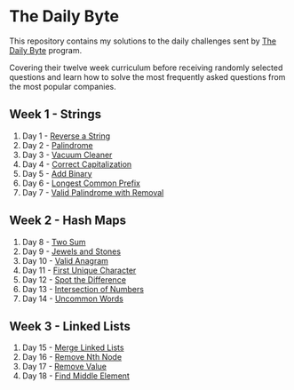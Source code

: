 # The Daily Byte

This repository contains my solutions to the daily challenges sent by [The Daily Byte](https://thedailybyte.dev/) program.

Covering their twelve week curriculum before receiving randomly selected questions and learn how to solve the most frequently asked questions from the most popular companies.

## Week 1 - Strings

1. Day 1 - [Reverse a String](https://github.com/emlez/daily-byte/blob/main/bytes/strings/reverseString.ts)
1. Day 2 - [Palindrome](https://github.com/emlez/daily-byte/blob/main/bytes/strings/palindrome.ts)
1. Day 3 - [Vacuum Cleaner](https://github.com/emlez/daily-byte/blob/main/bytes/strings/vacuumCleaner.ts)
1. Day 4 - [Correct Capitalization](https://github.com/emlez/daily-byte/blob/main/bytes/strings/correctCapitalization.ts)
1. Day 5 - [Add Binary](https://github.com/emlez/daily-byte/blob/main/bytes/strings/addBinary.ts)
1. Day 6 - [Longest Common Prefix](https://github.com/emlez/daily-byte/blob/main/bytes/strings/longestCommonPrefix.ts)
1. Day 7 - [Valid Palindrome with Removal](https://github.com/emlez/daily-byte/blob/main/bytes/strings/validPalindromeWithRemoval.ts)

## Week 2 - Hash Maps

1. Day 8 - [Two Sum](https://github.com/emlez/daily-byte/blob/main/bytes/hash_maps/twoSum.ts)
1. Day 9 - [Jewels and Stones](https://github.com/emlez/daily-byte/blob/main/bytes/hash_maps/jewelsStones.ts)
1. Day 10 - [Valid Anagram](https://github.com/emlez/daily-byte/blob/main/bytes/hash_maps/validAnagram.ts)
1. Day 11 - [First Unique Character](https://github.com/emlez/daily-byte/blob/main/bytes/hash_maps/firstUniqueCharacter.ts)
1. Day 12 - [Spot the Difference](https://github.com/emlez/daily-byte/blob/main/bytes/hash_maps/spotDifference.ts)
1. Day 13 - [Intersection of Numbers](https://github.com/emlez/daily-byte/blob/main/bytes/hash_maps/intersectionNumbers.ts)
1. Day 14 - [Uncommon Words](https://github.com/emlez/daily-byte/blob/main/bytes/hash_maps/uncommonWords.ts)

## Week 3 - Linked Lists

1. Day 15 - [Merge Linked Lists](https://github.com/emlez/daily-byte/blob/main/bytes/hash_maps/mergeLinkedLists.ts)
1. Day 16 - [Remove Nth Node](https://github.com/emlez/daily-byte/blob/main/bytes/hash_maps/removeNthNode.ts)
1. Day 17 - [Remove Value](https://github.com/emlez/daily-byte/blob/main/bytes/hash_maps/removeValue.ts)
1. Day 18 - [Find Middle Element](https://github.com/emlez/daily-byte/blob/main/bytes/hash_maps/findMiddleElement.ts)

